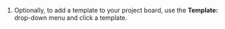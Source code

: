 1. Optionally, to add a template to your project board, use the **Template:** drop-down menu and click a template.
